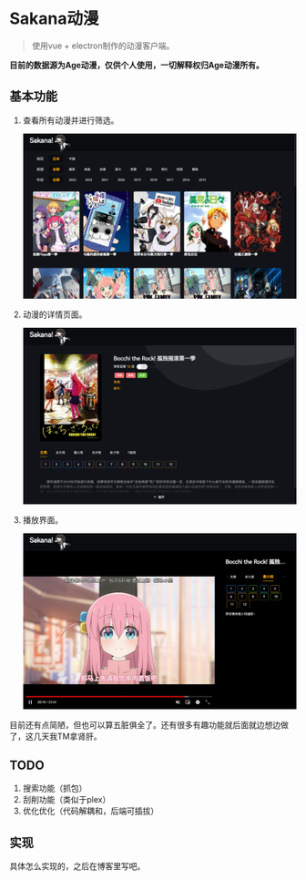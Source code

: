 # Sakana动漫

> 使用vue + electron制作的动漫客户端。

**目前的数据源为Age动漫，仅供个人使用，一切解释权归Age动漫所有。**

## 基本功能

1. 查看所有动漫并进行筛选。

   ![image-20221230004713524](./display/image-20221230004713524.png)

2. 动漫的详情页面。

   ![image-20221230004839098](./display/image-20221230004839098.png)

3. 播放界面。

   ![image-20221230004940023](./display/image-20221230004940023.png)

目前还有点简陋，但也可以算五脏俱全了。还有很多有趣功能就后面就边想边做了，这几天我TM拿肾肝。

## TODO

1. 搜索功能（抓包）
2. 刮削功能（类似于plex）
3. 优化优化（代码解耦和，后端可插拔）

## 实现

具体怎么实现的，之后在博客里写吧。
